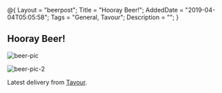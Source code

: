 @{
 Layout = "beerpost";
 Title = "Hooray Beer!";
 AddedDate = "2019-04-04T05:05:58";
 Tags = "General, Tavour";
 Description = "";
 }
 

## Hooray Beer!

![beer-pic]

![beer-pic-2]

Latest delivery from [Tavour][tavour-url].

[tavour-url]: <https://about.tavour.com/>
[beer-pic]: https://jasonpowley.com/assets/img/2019-04-04-hooray-beer.jpeg "Beer line up picture number 1"
[beer-pic-2]: https://jasonpowley.com/assets/img/2019-04-04-hooray-beer-2.jpeg "Beer line up picture number 2"
